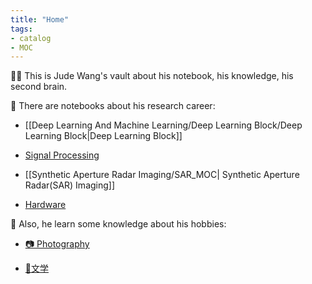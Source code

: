 ```yaml
---
title: "Home"
tags:
- catalog
- MOC
---
```


🕵️‍♂️ This is Jude Wang's vault about his notebook, his knowledge, his second brain. 

🚧 There are notebooks about his research career:

* [[Deep Learning And Machine Learning/Deep Learning Block/Deep Learning Block|Deep Learning Block]]

* [Signal Processing](Signal%20Processing/Signal%20Processing_MOC.md)

* [[Synthetic Aperture Radar Imaging/SAR_MOC| Synthetic Aperture Radar(SAR) Imaging]]

* [Hardware](Hardware/Hardware_MOC.md)

🛶 Also, he learn some knowledge about his hobbies:

* [📷 Photography](Photography/Photography_MOC.md)

* [📮文学](文学/文学_MOC.md)

